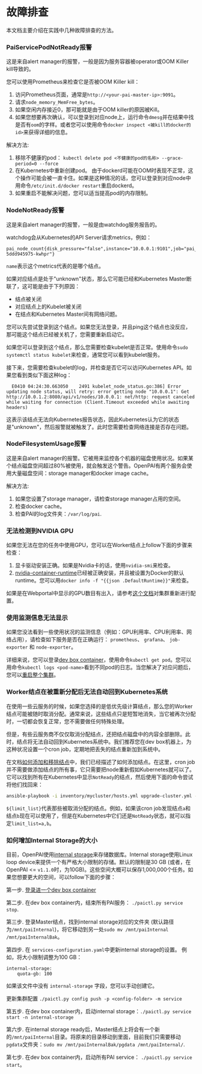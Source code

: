 # 故障排查

本文档主要介绍在实践中几种故障排查的方法。

### PaiServicePodNotReady报警

这是来自alert manager的报警，一般是因为服务容器被operator或OOM Killer kill导致的。

您可以使用Prometheus来检查它是否被OOM Killer kill：

  1. 访问Prometheus页面，通常是`http://<your-pai-master-ip>:9091`。
  2. 请求`node_memory_MemFree_bytes`。
  3. 如果空闲内存接近0，那可能就是由于OOM killer的原因被Kill。
  4. 如果您想要再次确认，可以登录到对应node上，运行命令`dmesg`并在结果中找是否有`oom`的字样。或者您可以使用命令`docker inspect <被kill的docker的id>`来获得详细的信息。 

解决方法:

  1. 移除不健康的pod：
  `kubectl delete pod <不健康的pod的名称> --grace-period=0 --force`
  2. 在Kubernetes中重新创建pod。 由于dockerd可能在OOM时表现不正常，这个操作可能会被一直卡住。如果是这种情况的话，您可以登录到对应node中用命令`/etc/init.d/docker restart`重启dockerd。
  3. 如果重启不能解决问题，您可以适当提高pod的内存限制。 

### NodeNotReady报警

这是来自alert manager的报警，一般是由watchdog服务报告的。

watchdog会从Kubernetes的API Server请求metrics，例如：

```
pai_node_count{disk_pressure="false",instance="10.0.0.1:9101",job="pai_serivce_exporter",memory_pressure="false",host_ip="10.0.0.2",out_of_disk="false",pai_service_name="watchdog",ready="true",scraped_from="watchdog-5ddd945975-kwhpr"}
```

`name`表示这个metrics代表的是哪个结点。

如果对应结点是处于"unknown"状态，那么它可能已经和Kubernetes Master断联了，这可能是由于下列原因： 

  - 结点被关闭
  - 对应结点上的Kubelet被关闭
  - 在结点和Kubernetes Master间有网络问题。

您可以先尝试登录到这个结点。如果您无法登录，并且ping这个结点也没反应，那可能这个结点已经被关机了，您需要重新启动它。

如果您可以登录到这个结点，那么您需要检查kubelet是否正常。使用命令`sudo systemctl status kubelet`来检查，通常您可以看到kubelet服务。

接下来，您需要检查kubelet的log，并检查是否它可以访问Kubernetes API。如果您看到类似下面这种log：

```
  E0410 04:24:30.663050    2491 kubelet_node_status.go:386] Error updating node status, will retry: error getting node "10.0.0.1": Get http://10.0.1.2:8080/api/v1/nodes/10.0.0.1: net/http: request canceled while waiting for connection (Client.Timeout exceeded while awaiting headers)
```

这表示该结点无法向Kubernetes报告状态，因此Kubernetes认为它的状态是"unknown"，然后报警就被触发了。此时您需要检查网络连接是否存在问题。


### NodeFilesystemUsage报警

这是来自alert manager的报警。它被用来监控各个机器的磁盘使用状况。如果某个结点磁盘空间超过80%被使用，就会触发这个警告。OpenPAI有两个服务会使用大量磁盘空间：storage manager和docker image cache。 

解决方法:

  1. 如果您设置了storage manager，请检查storage manager占用的空间。
  2. 检查docker cache。
  3. 检查PAI的log文件夹：`/var/log/pai`.

### 无法检测到NVIDIA GPU

如果您无法在您的任务中使用GPU，您可以在Worker结点上follow下面的步骤来检查：

 1. 显卡驱动安装正确。如果是Nvidia卡的话，使用`nvidia-smi`来检查。
 2. [nvidia-container-runtime](https://github.com/NVIDIA/nvidia-container-runtime)已经被正确安装，并且被设置为Docker的默认runtime。您可以用`docker info -f "{{json .DefaultRuntime}}"`来检查。

如果是在Webportal中显示的GPU数目有出入，请参考[这个文档](./how-to-set-up-virtual-clusters.md)对集群重新进行配置。

### 使用监测信息无法显示

如果您没法看到一些使用状况的监测信息（例如：GPU利用率、CPU利用率、网络占用），请检查如下服务是否在正确运行： `prometheus`、 `grafana`、 `job-exporter` 和 `node-exporter`。

详细来说，您可以登录[dev box container](./basic-management-operations.md#pai-service-management-and-paictl)，使用命令`kubectl get pod`。您可以用命令`kubectl logs <pod-name>`看到不同pod的日志。当您解决了对应问题后，您可以[重启整个集群](./basic-management-operations.md#pai-service-management-and-paictl)。

### Worker结点在被重新分配后无法自动回到Kubernetes系统

在使用一些云服务的时候，如果您选择的是低优先级计算结点，那么您的Worker结点可能被随时取消分配。通常来说，这些结点只是短暂地消失，当它被再次分配时，一切都会恢复正常，您不需要做任何特殊处理。
 
但是，有些云服务商不仅仅取消分配结点，还把结点磁盘中的内容全部删除。此时，结点将无法自动回到Kubernetes系统中。我们推荐您在dev box机器上，为这种状况设置一个cron job，定期地把丢失的结点重新加到系统中。

在文档[如何添加和移除结点](how-to-add-and-remove-nodes.md)中，我们已经描述了如何添加结点。在这里，cron job并不需要做添加结点的所有事，它只需要把node重新假如Kubernetes就可以了。 它可以找到所有在Kubernetes中显示`NotReady`的结点，然后使用下面的命令尝试将他们找回来： 

```bash
ansible-playbook -i inventory/mycluster/hosts.yml upgrade-cluster.yml --become --become-user=root  --limit=${limit_list} -e "@inventory/mycluster/openpai.yml"
```

`${limit_list}`代表那些被取消分配的结点。例如，如果该cron job发现结点`a`和结点`b`现在可以使用了，但是在Kubernetes中它们还是`NotReady`状态，就可以指定`limit_list=a,b`。

### 如何增加Internal Storage的大小

目前，OpenPAI使用[internal storage](https://github.com/microsoft/pai/tree/master/src/internal-storage)来存储数据库。Internal storage使用Linux loop device来提供一个有严格大小限制的存储。默认的限制是30 GB (或者，在OpenPAI <= `v1.1.0`时，为10GB)。这些空间大概可以保存1,000,000个任务。如果您想要更大的空间，可以follow下面的步骤：

第一步. [登录进一个dev box container](./basic-management-operations.md#pai-service-management-and-paictl)

第二步. 在dev box container内，结束所有PAI服务： `./paictl.py service stop`.

第三步. 登录Master结点，找到internal storage对应的文件夹 (默认路径为`/mnt/paiInternal`)，将它移动到另一处`sudo mv /mnt/paiInternal /mnt/paiInternalBak`。

第四步. 在 `services-configuration.yaml`中更新internal storage的设置。 例如，将大小限制调整为100 GB： 
```
internal-storage:
    quota-gb: 100
```
如果该文件中没有 `internal-storage` 字段，您可以手动创建它。

更新集群配置 `./paictl.py config push -p <config-folder> -m service`

第五步. 在dev box container内，启动internal storage：`./paictl.py service start -n internal-storage`

第六步. 在internal storage ready后，Master结点上将会有一个新的`/mnt/paiInternal`目录。将原来的目录移动到里面，目前我们只需要移动`pgdata`文件夹：`sudo mv /mnt/paiInternalBak/pgdata /mnt/paiInternal/`.

第七步. 在dev box container内，启动所有PAI service： `./paictl.py service start`。
